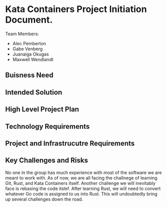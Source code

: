 # Kata Containers Project Initiation Document.

Team Members:
* Alec Pemberton
* Gabe Venberg
* Juanaiga Okugas
* Maxwell Wendlandt

## Buisness Need

<!-- This should be the most stable and most important part of the document.  It should be 2-3 short paragraphs with a summary of the customer and the business need that you are intending to solve with the Capstone project.  This information should come from the customer through content they have provided or through discussions with the customer.  This should answer the ‘why’ question. -->

## Intended Solution

<!-- This should be 1-2 paragraphs describing a high level solution.  Many projects have clear requirements and a constrained solution to document here.  For projects that have research / exploratory / proof of concept elements, this section will be more focused on the process to reach a solution.  This should answer the ‘what’ question.  
Having an architecture diagram showing the key components that you will be building is an important part of this section.  This diagram will evolve over the project as more details emerge, but having it here is a good way to drive clarity. -->

## High Level Project Plan

<!-- Break the project down into the two key milestones as a starting point for the project.  This will evolve as the project goes, so don’t expect things to go as planned.  One important concept for Dev Phase 1 is the ‘steel thread’ that will demonstrate some part of the project in an end to end fashion.  Users and user stories can be introduced here to identify the high priority scenarios for the project.  Map these into Dev Phase 1 and Dev Phase 2. -->

## Technology Requirements

<!-- This section should indicate what technology frameworks are required for the project by the client.  This would include things like the use of cloud computing from a specific company, frameworks like .Net or React, programming languages, emulators, test frameworks, etc.  It’s important to highlight any client requirements that the project team doesn’t have access to directly.  Are there subscriptions or licenses required?  Suggested training for the technology requirements should also be considered. -->

## Project and Infrastrucutre Requirements

<!-- This section should include infrastructure needs for the project such as specific tools for backlog tracking or issue tracking.  You should clarify what documentation is required by the client beyond the project initiation and backlog documents that the class requires.  You should expect some additional requirements or design documents, for example.  How should requirements be specified?  Are UML or other diagrams required for the design?
The section should include technical infrastructure such as source code control expectations, build frameworks, etc.  Again, it’s essential to highlight any client requirements that the project team doesn’t have access to.  Training should be considered as appropriate. -->

## Key Challenges and Risks

<!-- Every project has a set of unknowns and risks and it’s important to prioritize these early in the project.  List the key challenges and risks in this section. -->

No one in the group has much experience with most of the software we are meant to work with. As of now, we are all facing the challnege of learning Git, Rust, and Kata Containers itself. Another challenge we will inevitably face is rebasing the code itslef. After learning Rust, we will need to convert whatever Go code is assigned to us into Rust. This will undoubtedly bring up several challenges down the road.
